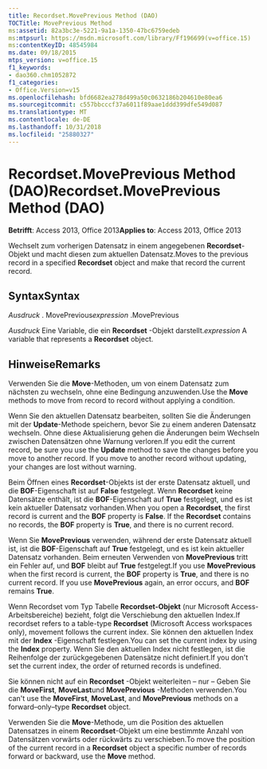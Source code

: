 ```yaml
---
title: Recordset.MovePrevious Method (DAO)
TOCTitle: MovePrevious Method
ms:assetid: 82a3bc3e-5221-9a1a-1350-47bc6759edeb
ms:mtpsurl: https://msdn.microsoft.com/library/Ff196699(v=office.15)
ms:contentKeyID: 48545984
ms.date: 09/18/2015
mtps_version: v=office.15
f1_keywords:
- dao360.chm1052872
f1_categories:
- Office.Version=v15
ms.openlocfilehash: bfd6682ea278d499a50c0632186b204610e80ea6
ms.sourcegitcommit: c557bbcccf37a6011f89aae1ddd399dfe549d087
ms.translationtype: MT
ms.contentlocale: de-DE
ms.lasthandoff: 10/31/2018
ms.locfileid: "25880327"
---
```

# <a name="recordsetmoveprevious-method-dao"></a><span data-ttu-id="693be-102">Recordset.MovePrevious Method (DAO)</span><span class="sxs-lookup"><span data-stu-id="693be-102">Recordset.MovePrevious Method (DAO)</span></span>


<span data-ttu-id="693be-103">**Betrifft**: Access 2013, Office 2013</span><span class="sxs-lookup"><span data-stu-id="693be-103">**Applies to**: Access 2013, Office 2013</span></span>

<span data-ttu-id="693be-104">Wechselt zum vorherigen Datensatz in einem angegebenen **Recordset**-Objekt und macht diesen zum aktuellen Datensatz.</span><span class="sxs-lookup"><span data-stu-id="693be-104">Moves to the previous record in a specified **Recordset** object and make that record the current record.</span></span>

## <a name="syntax"></a><span data-ttu-id="693be-105">Syntax</span><span class="sxs-lookup"><span data-stu-id="693be-105">Syntax</span></span>

<span data-ttu-id="693be-106">*Ausdruck* . MovePrevious</span><span class="sxs-lookup"><span data-stu-id="693be-106">*expression* .MovePrevious</span></span>

<span data-ttu-id="693be-107">*Ausdruck* Eine Variable, die ein **Recordset** -Objekt darstellt.</span><span class="sxs-lookup"><span data-stu-id="693be-107">*expression* A variable that represents a **Recordset** object.</span></span>

## <a name="remarks"></a><span data-ttu-id="693be-108">Hinweise</span><span class="sxs-lookup"><span data-stu-id="693be-108">Remarks</span></span>

<span data-ttu-id="693be-109">Verwenden Sie die **Move**-Methoden, um von einem Datensatz zum nächsten zu wechseln, ohne eine Bedingung anzuwenden.</span><span class="sxs-lookup"><span data-stu-id="693be-109">Use the **Move** methods to move from record to record without applying a condition.</span></span>

<span data-ttu-id="693be-p101">Wenn Sie den aktuellen Datensatz bearbeiten, sollten Sie die Änderungen mit der **Update**-Methode speichern, bevor Sie zu einem anderen Datensatz wechseln. Ohne diese Aktualisierung gehen die Änderungen beim Wechseln zwischen Datensätzen ohne Warnung verloren.</span><span class="sxs-lookup"><span data-stu-id="693be-p101">If you edit the current record, be sure you use the **Update** method to save the changes before you move to another record. If you move to another record without updating, your changes are lost without warning.</span></span>

<span data-ttu-id="693be-p102">Beim Öffnen eines **Recordset**-Objekts ist der erste Datensatz aktuell, und die **BOF**-Eigenschaft ist auf **False** festgelegt. Wenn **Recordset** keine Datensätze enthält, ist die **BOF**-Eigenschaft auf **True** festgelegt, und es ist kein aktueller Datensatz vorhanden.</span><span class="sxs-lookup"><span data-stu-id="693be-p102">When you open a **Recordset**, the first record is current and the **BOF** property is **False**. If the **Recordset** contains no records, the **BOF** property is **True**, and there is no current record.</span></span>

<span data-ttu-id="693be-p103">Wenn Sie **MovePrevious** verwenden, während der erste Datensatz aktuell ist, ist die **BOF**-Eigenschaft auf **True** festgelegt, und es ist kein aktueller Datensatz vorhanden. Beim erneuten Verwenden von **MovePrevious** tritt ein Fehler auf, und **BOF** bleibt auf **True** festgelegt.</span><span class="sxs-lookup"><span data-stu-id="693be-p103">If you use **MovePrevious** when the first record is current, the **BOF** property is **True**, and there is no current record. If you use **MovePrevious** again, an error occurs, and **BOF** remains **True**.</span></span>

<span data-ttu-id="693be-116">Wenn Recordset vom Typ Tabelle **Recordset-Objekt** (nur Microsoft Access-Arbeitsbereiche) bezieht, folgt die Verschiebung den aktuellen Index.</span><span class="sxs-lookup"><span data-stu-id="693be-116">If recordset refers to a table-type **Recordset** (Microsoft Access workspaces only), movement follows the current index.</span></span> <span data-ttu-id="693be-117">Sie können den aktuellen Index mit der **Index** -Eigenschaft festlegen.</span><span class="sxs-lookup"><span data-stu-id="693be-117">You can set the current index by using the **Index** property.</span></span> <span data-ttu-id="693be-118">Wenn Sie den aktuellen Index nicht festlegen, ist die Reihenfolge der zurückgegebenen Datensätze nicht definiert.</span><span class="sxs-lookup"><span data-stu-id="693be-118">If you don't set the current index, the order of returned records is undefined.</span></span>

<span data-ttu-id="693be-119">Sie können nicht auf ein **Recordset** -Objekt weiterleiten – nur – Geben Sie die **MoveFirst**, **MoveLast**und **MovePrevious** -Methoden verwenden.</span><span class="sxs-lookup"><span data-stu-id="693be-119">You can't use the **MoveFirst**, **MoveLast**, and **MovePrevious** methods on a forward–only–type **Recordset** object.</span></span>

<span data-ttu-id="693be-120">Verwenden Sie die **Move**-Methode, um die Position des aktuellen Datensatzes in einem **Recordset**-Objekt um eine bestimmte Anzahl von Datensätzen vorwärts oder rückwärts zu verschieben.</span><span class="sxs-lookup"><span data-stu-id="693be-120">To move the position of the current record in a **Recordset** object a specific number of records forward or backward, use the **Move** method.</span></span>

